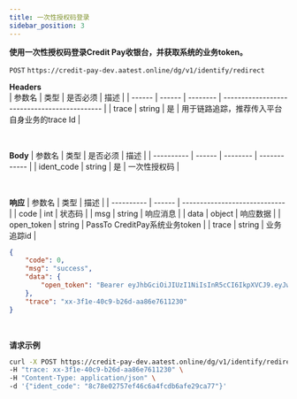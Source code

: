```yaml
---
title: 一次性授权码登录
sidebar_position: 3
---
```

**使用一次性授权码登录Credit Pay收银台，并获取系统的业务token。**

`POST` `https://credit-pay-dev.aatest.online/dg/v1/identify/redirect`
<br/>


**Headers**  
| 参数名 | 类型   | 是否必须 | 描述                                         |
| ------ | ------ | -------- | -------------------------------------------- |
| trace  | string | 是       | 用于链路追踪，推荐传入平台自身业务的trace Id |


<br/>

**Body**
| 参数名     | 类型   | 是否必须 | 描述         |
| ---------- | ------ | -------- | ------------ |
| ident_code | string | 是       | 一次性授权码 |

<br/>

**响应**
| 参数名     | 类型   | 描述                          |
| ---------- | ------ | ----------------------------- |
| code       | int    | 状态码                        |
| msg        | string | 响应消息                      |
| data       | object | 响应数据                      |
| open_token | string | PassTo CreditPay系统业务token |
| trace      | string | 业务追踪id                    |

```json
{
    "code": 0,
    "msg": "success",
    "data": {
        "open_token": "Bearer eyJhbGciOiJIUzI1NiIsInR5cCI6IkpXVCJ9.eyJwcm9qZWN0SWQiOiI2NzI4ZDgyYjAwMTBhZThhYzVlOSIsInBsYXRmb3JtSWQiOiIzMjhjZjk1OTUwZjU0Zjg5YTJkZDRjM2JmOThhYzVmYiIsInBsYXRmb3JtVXNlcklkIjoiNDczXzMyXzg2MDAwNjk4IiwidXNlcklkIjoiNjczYjEyYTcwMDJiYTk3ZjY0MTYiLCJzZWNyZXQiOiIzMWM5MjIiLCJpZGVudENvZGUiOiJiYjE1YTUwMWQyMzU0YWViOTM3MTYwYzY3YjM1ODBhNiIsImlhdCI6MTczMjUzNDUxNSwiZXhwIjoxNzMyNTM4MTE1fQ.VjKQ37Ea3kxPGpoQ9dIuArGPo5ENrDilQuAP6p0Ixxx"
    },
    "trace": "xx-3f1e-40c9-b26d-aa86e7611230"
}
```

<br/>

**请求示例**
```bash
curl -X POST https://credit-pay-dev.aatest.online/dg/v1/identify/redirect \
-H "trace: xx-3f1e-40c9-b26d-aa86e7611230" \
-H "Content-Type: application/json" \
-d '{"ident_code": "8c78e02757ef46c6a4fcdb6afe29ca77"}'
```